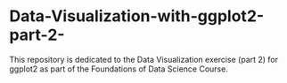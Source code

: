 # Data-Visualization-with-ggplot2-part-2-
This repository is dedicated to the Data Visualization exercise (part 2) for ggplot2 as part of the Foundations of Data Science Course.
